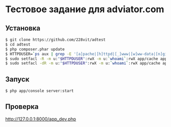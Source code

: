 Тестовое задание для adviator.com
====================

Установка
------------
```bash
$ git clone https://github.com/228vit/adtest
$ cd adtest
$ php composer.phar update
$ HTTPDUSER=`ps aux | grep -E '[a]pache|[h]ttpd|[_]www|[w]ww-data|[n]ginx' | grep -v root | head -1 | cut -d\  -f1`
$ sudo setfacl -R -m u:"$HTTPDUSER":rwX -m u:`whoami`:rwX app/cache app/logs
$ sudo setfacl -dR -m u:"$HTTPDUSER":rwX -m u:`whoami`:rwX app/cache app/logs
```

Запуск
------------
```bash
$ php app/console server:start
```

Проверка
------------
http://127.0.0.1:8000/app_dev.php